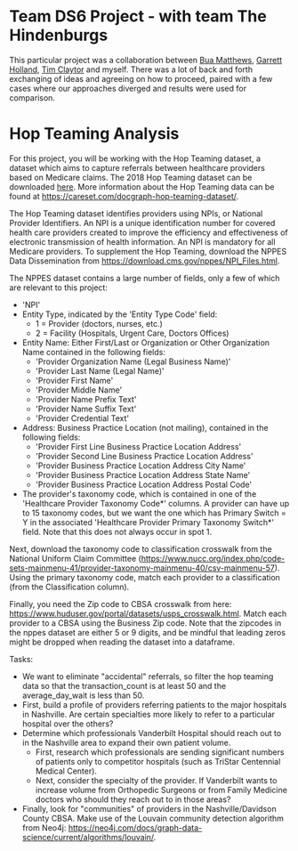 # Team DS6 Project - with team The Hindenburgs

This particular project was a collaboration between [Bua Matthews](https://github.com/bvanitsthian), [Garrett Holland](https://github.com/Garrett-Holland),  [Tim Claytor](https://github.com/Claytor) and myself. There was a lot of back and forth exchanging of ideas and agreeing on how to proceed, paired with a few cases where our approaches diverged and results were used for comparison.

# Hop Teaming Analysis

For this project, you will be working with the Hop Teaming dataset, a dataset which aims to capture referrals between healthcare providers based on Medicare claims. The 2018 Hop Teaming dataset can be downloaded [here](https://drive.google.com/file/d/1t2-qcCSmXCFBJ-xvbRvMc2Nlu9VTsZts/view?usp=sharing). More information about the Hop Teaming data can be found at https://careset.com/docgraph-hop-teaming-dataset/. 

The Hop Teaming dataset identifies providers using NPIs, or National Provider Identifiers. An NPI is a unique identification number for covered health care providers created to improve the efficiency and effectiveness of electronic transmission of health information. An NPI is mandatory for all Medicare providers. To supplement the Hop Teaming, download the NPPES Data Dissemination from https://download.cms.gov/nppes/NPI_Files.html. 

The NPPES dataset contains a large number of fields, only a few of which are relevant to this project:
* 'NPI' 
* Entity Type, indicated by the 'Entity Type Code' field:
    - 1 = Provider (doctors, nurses, etc.)
    - 2 = Facility (Hospitals, Urgent Care, Doctors Offices) 
* Entity Name: Either First/Last or Organization or Other Organization Name contained in the following fields:
    - 'Provider Organization Name (Legal Business Name)'
    - 'Provider Last Name (Legal Name)'
    - 'Provider First Name'
    - 'Provider Middle Name'
    - 'Provider Name Prefix Text'
    - 'Provider Name Suffix Text'
    - 'Provider Credential Text'
* Address: Business Practice Location (not mailing), contained in the following fields:
    - 'Provider First Line Business Practice Location Address'
    - 'Provider Second Line Business Practice Location Address'
    - 'Provider Business Practice Location Address City Name'
    - 'Provider Business Practice Location Address State Name'
    - 'Provider Business Practice Location Address Postal Code'
* The provider's taxonomy code, which is contained in one of the 'Healthcare Provider Taxonomy Code*' columns. A provider can have up to 15 taxonomy codes, but we want the one which has Primary Switch = Y in the associated 'Healthcare Provider Primary Taxonomy Switch*' field. Note that this does not always occur in spot 1.

Next, download the taxonomy code to classification crosswalk from the National Uniform Claim Committee (https://www.nucc.org/index.php/code-sets-mainmenu-41/provider-taxonomy-mainmenu-40/csv-mainmenu-57). Using the primary taxonomy code, match each provider to a classification (from the Classification column).

Finally, you need the Zip code to CBSA crosswalk from here: https://www.huduser.gov/portal/datasets/usps_crosswalk.html. Match each provider to a CBSA using the Business Zip code. Note that the zipcodes in the nppes dataset are either 5 or 9 digits, and be mindful that leading zeros might be dropped when reading the dataset into a dataframe.

Tasks:
* We want to eliminate "accidental" referrals, so filter the hop teaming data so that the transaction_count is at least 50 and the average_day_wait is less than 50. 
* First, build a profile of providers referring patients to the major hospitals in Nashville. Are certain specialties more likely to refer to a particular hospital over the others?
* Determine which professionals Vanderbilt Hospital should reach out to in the Nashville area to expand their own patient volume. 
    - First, research which professionals are sending significant numbers of patients only to competitor hospitals (such as TriStar Centennial Medical Center).
    - Next, consider the specialty of the provider. If Vanderbilt wants to increase volume from Orthopedic Surgeons or from Family Medicine doctors who should they reach out to in those areas?
* Finally, look for "communities" of providers in the Nashville/Davidson County CBSA. Make use of the Louvain community detection algorithm from Neo4j: https://neo4j.com/docs/graph-data-science/current/algorithms/louvain/.